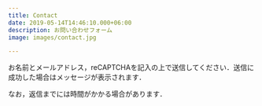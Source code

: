 ```yaml
---
title: Contact
date: 2019-05-14T14:46:10.000+06:00
description: お問い合わせフォーム
image: images/contact.jpg

---
```

お名前とメールアドレス，reCAPTCHAを記入の上で送信してください．送信に成功した場合はメッセージが表示されます．

なお，返信までには時間がかかる場合があります．